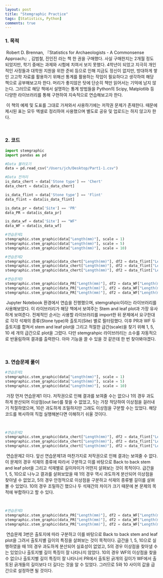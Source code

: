 ```yaml
---
layout: post
title: "Stemgraphic Practice"
tags: [Statistics, Python]
comments: true
---
```


### 1. 목적

​	Robert D. Brennan, 『Statistics for Archaeologists - A Commonsense Approach』, 김범철, 진인진 라는 책 한 권을 구매했다. 사실 구매한지는 2개월 정도 되었지만, 학기 중에는 과제와 시험에 치여서 보지 못했다. 4학년이 되었고 지극히 개인적인 사정들과 대학원 지원을 위한 준비 등으로 인해 지금도 정신이 없지만, 방대하게 쌓인 고고학 자료를 활용하기 위해선 통계를 활용하는 작업이 필요하다고 생각하여 해당 책으로 공부해보고자 한다. 머리가 좋지않은 탓에 단순히 책만 읽어서는 기억에 남지 않는다. 그러므로 해당 책에서 설명하는 통계 방법들을 Python의 Scipy, Matplotlib 등 다양한 라이브러리를 통해 구현하여 지속적으로 연습해보고자 한다.

​	이 책의 예제 및 도표를 그대로 가져와서 사용하기에는 저작권 문제가 존재한다. 때문에 제시된 표는 모두 엑셀로 정리하여 사용했으며 별도로 공유 및 업로드는 하지 않고자 한다.

<br>

### 2. 코드

```python
import stemgraphic
import pandas as pd

#Data 불러오기
data = pd.read_csv("/Users/jch/Desktop/Part1-1.csv")

#Data 전처리
is_data_chert = data['Stone type'] == 'Chert'
data_chert = data[is_data_chert]

is_data_flint = data['Stone type'] == 'Flint'
data_flint = data[is_data_flint]

is_data_pr = data['Site'] == 'PR'
data_PR = data[is_data_pr]

is_data_wf = data['Site'] == "WF"
data_WF = data[is_data_wf]

#연습문제1
stemgraphic.stem_graphic(data["Length(mm)"], scale = 1)
stemgraphic.stem_graphic(data["Length(mm)"], scale = 5)
stemgraphic.stem_graphic(data["Length(mm)"], scale = 10)

#연습문제2
stemgraphic.stem_graphic(data_chert["Length(mm)"], df2 = data_flint["Length(mm)"], scale = 1)
stemgraphic.stem_graphic(data_chert["Length(mm)"], df2 = data_flint["Length(mm)"], scale = 5)
stemgraphic.stem_graphic(data_chert["Length(mm)"], df2 = data_flint["Length(mm)"], scale = 10)

#연습문제3
stemgraphic.stem_graphic(data_PR["Length(mm)"], df2 = data_WF["Length(mm)"], scale = 1)
stemgraphic.stem_graphic(data_PR["Length(mm)"], df2 = data_WF["Length(mm)"], scale = 5)
stemgraphic.stem_graphic(data_PR["Length(mm)"], df2 = data_WF["Length(mm)"], scale = 10)
```

​	 Jupyter Notebook 환경에서 연습을 진행했으며, stemgrahpic이라는 라이브러리를 사용해보았다. 이 라이브러리가 해당 책에서 보여주는 Stem and leaf plot과 가장 유사하게 보여준다. 전체적인 순서는 사용할 라이브러리를 import한 뒤 문제에서 요구한대로 각각 석재의 종류(Stone type)와 출토지(Site) 별로 필터링했다. 이후 PR과 WF 두 출토지를 합쳐서 stem and leaf plot을 그리고 적절한 급간(scale)을 찾기 위해 1, 5, 10 세 개의 급간으로 plot을 그렸다. 다만 stemgrahpic 라이브러리는 소수를 자동적으로 반올림하여 결과를 출력한다. 아마 기능을 끌 수 있을 것 같은데 한 번 찾아봐야겠다.

<br>

### 3. 연습문제 풀이

```python
#연습문제1
stemgraphic.stem_graphic(data["Length(mm)"], scale = 1)
stemgraphic.stem_graphic(data["Length(mm)"], scale = 5)
stemgraphic.stem_graphic(data["Length(mm)"], scale = 10)
```

​	가장 먼저 연습문제1 이다. 저작권으로 인해 결과를 보여줄 수는 없으나  1의 경우 과도하게 분산되어 이상점(out lier)를 찾을 수 없었고, 5는 가장 적당하여 이상점을 걸러내기 적절하였으며, 10은 과도하게 조밀하지만 그래도 이상점을 구분할 수는 있었다. 해당 코드를 복사하여 직접 실행해본다면 이해하기 쉬울 것이다.

<br>

```python
#연습문제2
stemgraphic.stem_graphic(data_chert["Length(mm)"], df2 = data_flint["Length(mm)"], scale = 1)
stemgraphic.stem_graphic(data_chert["Length(mm)"], df2 = data_flint["Length(mm)"], scale = 5)
stemgraphic.stem_graphic(data_chert["Length(mm)"], df2 = data_flint["Length(mm)"], scale = 10)
```

​	연습문제2 이다. 앞선 연습문제1과 마찬가지로 저작권으로 인해 결과는 보여줄 수 없다. 이 문제의 경우 석재의 종류에 따라서 구분하고 이를 바탕으로 Back to back stem and leaf plot을 그리고 석재별로 길이차이가 어떤지 살펴보는 것이 목적이다. 급간을 1, 5, 10으로 나누고 결과를 살펴보았을 때 1의 경우 역시 과도하게 분산되어 이상점을 찾아낼 수 없었고, 5의 경우 안정적으로 이상점을 구분하고 석재의 종류별 길이를 살펴볼 수 있었다. 10의 경우 조밀하긴 했으나 두 석재간의 차이가 크기 때문에 본 문제의 목적에 부합하다고 할 수 있다.

<br>

```python
#연습문제3
stemgraphic.stem_graphic(data_PR["Length(mm)"], df2 = data_WF["Length(mm)"], scale = 1)
stemgraphic.stem_graphic(data_PR["Length(mm)"], df2 = data_WF["Length(mm)"], scale = 5)
stemgraphic.stem_graphic(data_PR["Length(mm)"], df2 = data_WF["Length(mm)"], scale = 10)
```

​	연습문제 3번은 출토지에 따라 구분하고 이를 바탕으로 Back to back stem and leaf plot을 그려서 출토지별 길이의 특징을 살펴보는 것이 목적이다. 급간을 1, 5, 10으로 실행하였을 때 1의 경우 과도하게 분산되어 실효성이 없었고, 5의 경우 이상점을 찾아낼 수는 있었으나 출토지별 길이 특징이 잘 나타나지 않았다. 10의 경우 WF의 이상점을 찾을 수 없으나 출토지별 길이 특징이 잘 나타나서 PR에서 출토된 긁개의 길이가 WF에서 출토된 긁개들의 길이보다 더 길다는 것을 알 수 있었다. 그러므로 5와 10 사이의 값을 급간으로 설정하면 될 것이다.